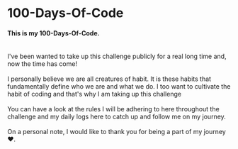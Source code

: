 # 100-Days-Of-Code
#### This is my 100-Days-Of-Code. 
<br>
I've been wanted to take up this challenge publicly for a real long time and, now the time has come!
<br>
<br>
I personally believe we are all creatures of habit. It is these habits that fundamentally define who we are and what we do. I too want to cultivate the habit of coding and that's why I am taking up this challenge
<br>
<br>
You can have a look at the rules I will be adhering to here throughout the challenge and my daily logs here to catch up and follow me on my journey.
<br>
<br>
On a personal note, I would like to thank you for being a part of my journey ❤️.
